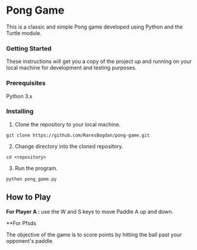 # Pong Game

This is a classic and simple Pong game developed using Python and the Turtle module.

### Getting Started

These instructions will get you a copy of the project up and running on your local machine for development and testing purposes.

### Prerequisites

Python 3.x

### Installing

1. Clone the repository to your local machine.

`git clone https://github.com/RaresBogdan/pong-game.git`

2. Change directory into the cloned repository.

`cd <repository>`

3. Run the program.

`python pong_game.py`

## How to Play

**For Player A :** use the W and S keys to move Paddle A up and down.

**For Pfsds

The objective of the game is to score points by hitting the ball past your opponent's paddle.

